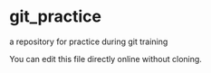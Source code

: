 # git_practice
a repository for practice during git training

You can edit this file directly online without cloning. 
